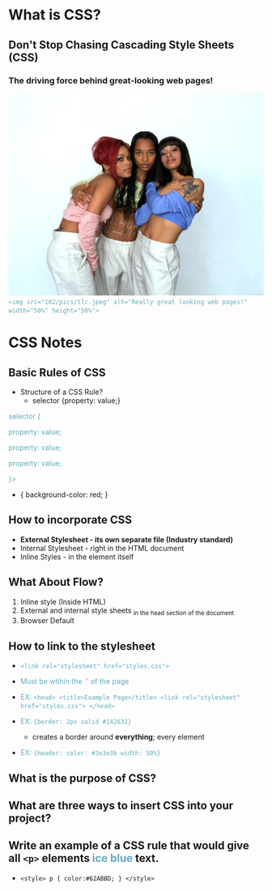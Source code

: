 # What is CSS?

## Don't Stop Chasing Cascading Style Sheets (CSS)

### The driving force behind great-looking web pages!

![Really Great Looking Web Pages](./pics/tlc.jpeg)
`<img src="102/pics/tlc.jpeg" alt="Really great looking web pages!" width="50%" height="50%">`

<style>
    p {
      color:#62ABBD;
    }
  </style>




# CSS Notes

## Basic Rules of CSS

* Structure of a CSS Rule?
  * selector {property: value;}

selector {
    <p>property: value;</p>
    <p>property: value;</p>
    <p>property: value;</p>
<p>}</p<>>

* {
    background-color: red;
}

## How to incorporate CSS

* **External Stylesheet - its own separate file (Industry standard)**
* Internal Stylesheet - right in the HTML document
* Inline Styles - in the element itself

## What About Flow?
1. Inline style (Inside HTML)
2. External and internal style sheets
   <sub>in the head section of the document</sub>
3. Browser Default

## How to link to the stylesheet

* `<link rel="stylesheet" href="styles.css">` 
* Must be wtihin the `<head></head>' of the page
* EX: `<head>
        <title>Example Page</title>
        <link rel="stylesheet" href="styles.css">
       </head>`

* EX: `{border: 2px solid #142632}`
  * creates a border around **everything**; every element

* EX: `{header: color: #3e3e3b width: 50%}`

## What is the purpose of CSS?


## What are three ways to insert CSS into your project?

## Write an example of a CSS rule that would give all `<p>` elements <span style="color:#62ABBD">ice blue</span> text.

* `<style>
    p {
      color:#62ABBD;
    }
  </style>`